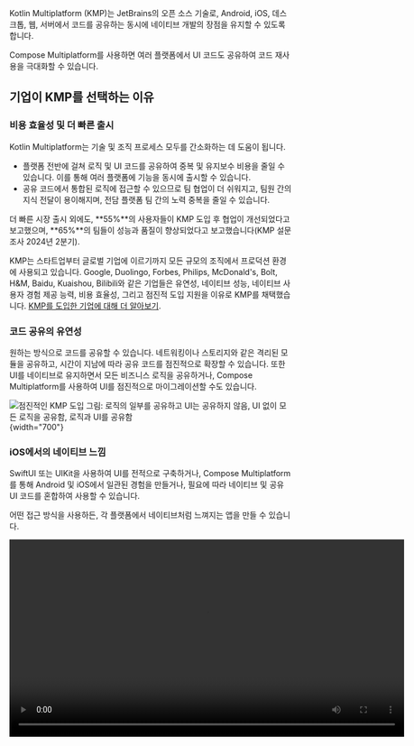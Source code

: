 [//]: # (title: Kotlin Multiplatform이란?)
[//]: # (description: Kotlin Multiplatform는 JetBrains의 오픈 소스 기술로, Android, iOS, 데스크톱, 웹, 서버에서 코드를 공유할 수 있습니다.)

Kotlin Multiplatform (KMP)는 JetBrains의 오픈 소스 기술로, Android, iOS, 데스크톱, 웹, 서버에서 코드를 공유하는 동시에 네이티브 개발의 장점을 유지할 수 있도록 합니다.

Compose Multiplatform를 사용하면 여러 플랫폼에서 UI 코드도 공유하여 코드 재사용을 극대화할 수 있습니다.

## 기업이 KMP를 선택하는 이유

### 비용 효율성 및 더 빠른 출시

Kotlin Multiplatform는 기술 및 조직 프로세스 모두를 간소화하는 데 도움이 됩니다.

* 플랫폼 전반에 걸쳐 로직 및 UI 코드를 공유하여 중복 및 유지보수 비용을 줄일 수 있습니다. 이를 통해 여러 플랫폼에 기능을 동시에 출시할 수 있습니다.
* 공유 코드에서 통합된 로직에 접근할 수 있으므로 팀 협업이 더 쉬워지고, 팀원 간의 지식 전달이 용이해지며, 전담 플랫폼 팀 간의 노력 중복을 줄일 수 있습니다.

더 빠른 시장 출시 외에도, **55%**의 사용자들이 KMP 도입 후 협업이 개선되었다고 보고했으며, **65%**의 팀들이 성능과 품질이 향상되었다고 보고했습니다(KMP 설문조사 2024년 2분기).

KMP는 스타트업부터 글로벌 기업에 이르기까지 모든 규모의 조직에서 프로덕션 환경에 사용되고 있습니다. Google, Duolingo, Forbes, Philips, McDonald's, Bolt, H&M, Baidu, Kuaishou, Bilibili와 같은 기업들은 유연성, 네이티브 성능, 네이티브 사용자 경험 제공 능력, 비용 효율성, 그리고 점진적 도입 지원을 이유로 KMP를 채택했습니다. [KMP를 도입한 기업에 대해 더 알아보기](case-studies.topic).

### 코드 공유의 유연성

원하는 방식으로 코드를 공유할 수 있습니다. 네트워킹이나 스토리지와 같은 격리된 모듈을 공유하고, 시간이 지남에 따라 공유 코드를 점진적으로 확장할 수 있습니다.
또한 UI를 네이티브로 유지하면서 모든 비즈니스 로직을 공유하거나, Compose Multiplatform를 사용하여 UI를 점진적으로 마이그레이션할 수도 있습니다.

![점진적인 KMP 도입 그림: 로직의 일부를 공유하고 UI는 공유하지 않음, UI 없이 모든 로직을 공유함, 로직과 UI를 공유함](kmp-graphic.png){width="700"}

### iOS에서의 네이티브 느낌

SwiftUI 또는 UIKit을 사용하여 UI를 전적으로 구축하거나, Compose Multiplatform를 통해 Android 및 iOS에서 일관된 경험을 만들거나, 필요에 따라 네이티브 및 공유 UI 코드를 혼합하여 사용할 수 있습니다.

어떤 접근 방식을 사용하든, 각 플랫폼에서 네이티브처럼 느껴지는 앱을 만들 수 있습니다.

<video src="https://www.youtube.com/watch?v=LB5a2FRrT94" width="700"/>

### 네이티브 성능

Kotlin Multiplatform는 [Kotlin/Native](https://kotlinlang.org/docs/native-overview.html)를 활용하여 네이티브 바이너리를 생성하고, 예를 들어 iOS와 같이 가상 머신이 바람직하지 않거나 불가능한 경우 플랫폼 API에 직접 접근합니다.

이를 통해 플랫폼에 구애받지 않는 코드를 작성하면서도 거의 네이티브에 가까운 성능을 달성할 수 있습니다.

![iPhone 13 및 iPhone 16에서 iOS의 Compose Multiplatform와 SwiftUI의 유사한 성능을 보여주는 그래프](cmp-ios-performance.png){width="700"}

### 원활한 툴링

IntelliJ IDEA 및 Android Studio는 [Kotlin Multiplatform IDE 플러그인](https://plugins.jetbrains.com/plugin/14936-kotlin-multiplatform)과 함께 KMP에 대한 스마트 IDE 지원을 제공합니다. 여기에는 공통 UI 미리보기, [Compose Multiplatform용 핫 리로드](compose-hot-reload.md), 교차 언어 탐색, 리팩토링, 그리고 Kotlin 및 Swift 코드 전반에 걸친 디버깅이 포함됩니다.

<video src="https://youtu.be/ACmerPEQAWA" width="700"/>

### AI 기반 개발

JetBrains의 AI 코딩 에이전트인 [Junie](https://jetbrains.com/junie)에게 KMP 작업을 맡겨 팀이 더 빠르게 움직일 수 있도록 하세요.

## Kotlin Multiplatform 사용 사례 살펴보기

기업과 개발자들이 공유 Kotlin 코드의 이점을 어떻게 누리고 있는지 살펴보세요.

* [사례 연구 페이지](case-studies.topic)에서 기업들이 코드베이스에 KMP를 성공적으로 도입한 방법을 알아보세요.
* [엄선된 샘플 목록](multiplatform-samples.md)과 GitHub의 [kotlin-multiplatform-sample](https://github.com/topics/kotlin-multiplatform-sample) 토픽에서 다양한 샘플 앱을 확인해보세요.
* [klibs.io](https://klibs.io/)에 이미 존재하는 수천 개의 멀티플랫폼 라이브러리 중에서 특정 멀티플랫폼 라이브러리를 검색하세요.

## 기본 학습

KMP가 실제로 어떻게 작동하는지 빠르게 확인하려면 [빠른 시작](quickstart.md)을 시도해보세요.
환경을 설정하고 다양한 플랫폼에서 샘플 애플리케이션을 실행하게 됩니다.

사용 사례 선택
: * 플랫폼 간에 UI 및 비즈니스 로직 코드를 모두 공유하는 앱을 만들려면 [로직 및 UI 공유 튜토리얼](compose-multiplatform-create-first-app.md)을 따르세요.
  * Android 앱이 멀티플랫폼 앱으로 전환될 수 있는 방법을 보려면 [마이그레이션 튜토리얼](multiplatform-integrate-in-existing-app.md)을 확인해보세요.
  * UI 구현을 공유하지 않고 일부 코드를 공유하는 방법을 보려면 [로직 공유 튜토리얼](multiplatform-create-first-app.md)을 따르세요.

기술 세부 정보 알아보기
: * [기본 프로젝트 구조](multiplatform-discover-project.md)부터 시작하세요.
  * 사용 가능한 [코드 공유 메커니즘](multiplatform-share-on-platforms.md)에 대해 알아보세요.
  * KMP 프로젝트에서 [의존성이 작동하는 방식](multiplatform-add-dependencies.md)을 확인하세요.
  * 다양한 [iOS 통합 방법](multiplatform-ios-integration-overview.md)을 고려해보세요.
  * KMP가 다양한 타겟을 위해 [코드를 컴파일](multiplatform-configure-compilations.md)하고 [바이너리를 빌드](multiplatform-build-native-binaries.md)하는 방법을 알아보세요.
  * [멀티플랫폼 앱 게시](multiplatform-publish-apps.md) 또는 [멀티플랫폼 라이브러리 게시](multiplatform-publish-lib-setup.md)에 대해 읽어보세요.

## 대규모 Kotlin Multiplatform 도입

팀에 크로스 플랫폼 프레임워크를 도입하는 것은 어려울 수 있습니다.
이점과 잠재적 문제에 대한 해결책을 알아보려면 크로스 플랫폼 개발에 대한 높은 수준의 개요를 살펴보세요.

* [크로스 플랫폼 모바일 개발이란?](cross-platform-mobile-development.md): 크로스 플랫폼 애플리케이션의 다양한 접근 방식과 구현에 대한 개요를 제공합니다.
* [팀에 멀티플랫폼 모바일 개발을 소개하는 방법](multiplatform-introduce-your-team.md): 팀에 크로스 플랫폼 개발을 도입하기 위한 전략을 제공합니다.
* [Kotlin Multiplatform를 도입하고 프로젝트를 강화해야 하는 10가지 이유](multiplatform-reasons-to-try.md): 크로스 플랫폼 솔루션으로 Kotlin Multiplatform를 도입해야 하는 이유를 나열합니다.